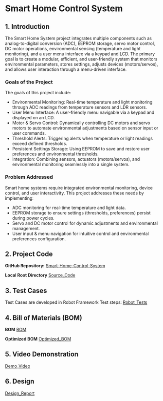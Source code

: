 # Smart Home Control System

## 1. Introduction
The Smart Home System project integrates multiple components such as analog-to-digital conversion (ADC), EEPROM storage, servo motor control, DC motor operations, environmental sensing (temperature and light monitoring), and a user menu interface via a keypad and LCD. The primary goal is to create a modular, efficient, and user-friendly system that monitors environmental parameters, stores settings, adjusts devices (motors/servos), and allows user interaction through a menu-driven interface.

### Goals of the Project
The goals of this project include:

* Environmental Monitoring: Real-time temperature and light monitoring through ADC readings from temperature sensors and LDR sensors.
* User Menu Interface: A user-friendly menu navigable via a keypad and displayed on an LCD.
* Motor & Servo Control: Dynamically controlling DC motors and servo motors to automate environmental adjustments based on sensor input or user commands.
* Threshold Alerts: Triggering alerts when temperature or light readings exceed defined thresholds.
* Persistent Settings Storage: Using EEPROM to save and restore user preferences and environmental thresholds.
* Integration: Combining sensors, actuators (motors/servos), and environmental monitoring seamlessly into a single system.


### Problem Addressed
Smart home systems require integrated environmental monitoring, device control, and user interactivity. This project addresses these needs by implementing:

* ADC monitoring for real-time temperature and light data.
* EEPROM storage to ensure settings (thresholds, preferences) persist during power cycles.
* Servo and DC motor control for dynamic adjustments and environmental management.
* User input & menu navigation for intuitive control and environmental preferences configuration.

## 2. Project Code

**GitHub Repository:**
[Smart-Home-Control-System](https://github.com/malikanas553/Smart-Home-Control-System)

**Local Root Directory**
[Source_Code](./src/main)

## 3. Test Cases

Test Cases are developed in Robot Framework Test steps:
[Robot_Tests](./test/assignment_test_cases.robot)

## 4. Bill of Materials (BOM)

**BOM**
[BOM](./bom/BOM.csv)

**Optimized BOM**
[Optimized_BOM](./bom/optimized_bom.csv)

## 5. Video Demonstration

[Demo_Video](./video/sample_video.mp4)


## 6. Design
[Design_Report](./design/project_design_tpl.md)